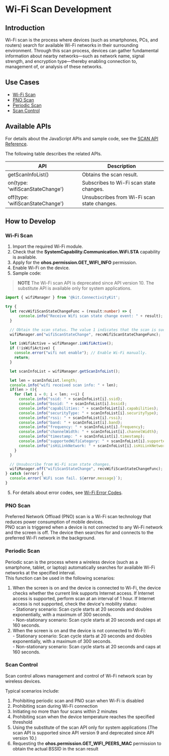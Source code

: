 # Wi-Fi Scan Development

<!--Kit: Connectivity Kit-->
<!--Subsystem: Communication-->
<!--Owner: @qq_43802146-->
<!--Designer: @qq_43802146-->
<!--Tester: @furryfurry123-->
<!--Adviser: @zhang_yixin13-->

## Introduction
Wi-Fi scan is the process where devices (such as smartphones, PCs, and routers) search for available Wi-Fi networks in their surrounding environment. Through this scan process, devices can gather fundamental information about nearby networks—such as network name, signal strength, and encryption type—thereby enabling connection to, management of, or analysis of these networks.

## Use Cases

- [Wi-Fi Scan](#wi-fi-scan)
- [PNO Scan](#pno-scan)
- [Periodic Scan](#periodic-scan)
- [Scan Control](#scan-control)

## Available APIs

For details about the JavaScript APIs and sample code, see the [SCAN API Reference](../../reference/apis-connectivity-kit/js-apis-wifiManager.md).

The following table describes the related APIs.

| API| Description|
| -------- | -------- |
| getScanInfoList() | Obtains the scan result.|
| on(type: 'wifiScanStateChange') | Subscribes to Wi-Fi scan state changes.|
| off(type: 'wifiScanStateChange') | Unsubscribes from Wi-Fi scan state changes.|


## How to Develop

### Wi-Fi Scan
1. Import the required Wi-Fi module.
2. Check that the **SystemCapability.Communication.WiFi.STA** capability is available.
3. Apply for the **ohos.permission.GET_WIFI_INFO** permission.
4. Enable Wi-Fi on the device.
5. Sample code:

> **NOTE**
> The Wi-Fi scan API is deprecated since API version 10. The substitute API is available only for system applications.

   ```ts
   import { wifiManager } from '@kit.ConnectivityKit';

   try {
     let recvWifiScanStateChangeFunc = (result:number) => {
         console.info("Receive Wifi scan state change event: " + result);
     }

     // Obtain the scan status. The value 1 indicates that the scan is successful, and the value 0 indicates the opposite.
     wifiManager.on("wifiScanStateChange", recvWifiScanStateChangeFunc);

     let isWifiActive = wifiManager.isWifiActive();
     if (!isWifiActive) {
       console.error("wifi not enable"); // Enable Wi-Fi manually.
       return;
     }

     let scanInfoList = wifiManager.getScanInfoList();

     let len = scanInfoList.length;
     console.info("wifi received scan info: " + len);
     if(len > 0){
       for (let i = 0; i < len; ++i) {
         console.info("ssid: " + scanInfoList[i].ssid);
         console.info("bssid: " + scanInfoList[i].bssid);
         console.info("capabilities: " + scanInfoList[i].capabilities);
         console.info("securityType: " + scanInfoList[i].securityType);
         console.info("rssi: " + scanInfoList[i].rssi);
         console.info("band: " + scanInfoList[i].band);
         console.info("frequency: " + scanInfoList[i].frequency);
         console.info("channelWidth: " + scanInfoList[i].channelWidth);
         console.info("timestamp: " + scanInfoList[i].timestamp);
         console.info("supportedWifiCategory: " + scanInfoList[i].supportedWifiCategory);
         console.info("isHiLinkNetwork: " + scanInfoList[i].isHiLinkNetwork);
       }
     }

     // Unsubscribe from Wi-Fi scan state changes.
     wifiManager.off("wifiScanStateChange", recvWifiScanStateChangeFunc);
   } catch (error) {
     console.error(`WiFi scan fail. ${error.message}`);
   }
   ```

 5. For details about error codes, see [Wi-Fi Error Codes](../../reference/apis-connectivity-kit/errorcode-wifi.md).

 ### PNO Scan

  Preferred Network Offload (PNO) scan is a Wi-Fi scan technology that reduces power consumption of mobile devices.<br>
  PNO scan is triggered when a device is not connected to any Wi-Fi network and the screen is off. The device then searches for and connects to the preferred Wi-Fi network in the background.

 ### Periodic Scan

  Periodic scan is the process where a wireless device (such as a smartphone, tablet, or laptop) automatically searches for available Wi-Fi networks at the specified interval.<br>
  This function can be used in the following scenarios:<br>
  1. When the screen is on and the device is connected to Wi-Fi, the device checks whether the current link supports Internet access. If Internet access is supported, perform scan at an interval of 1 hour. If Internet access is not supported, check the device's mobility status:<br>- Stationary scenario: Scan cycle starts at 20 seconds and doubles exponentially, with a maximum of 300 seconds.<br>- Non-stationary scenario: Scan cycle starts at 20 seconds and caps at 160 seconds.<br>
  2. When the screen is on and the device is not connected to Wi-Fi:<br>- Stationary scenario: Scan cycle starts at 20 seconds and doubles exponentially, with a maximum of 300 seconds.<br>- Non-stationary scenario: Scan cycle starts at 20 seconds and caps at 160 seconds.

### Scan Control

  Scan control allows management and control of Wi-Fi network scan by wireless devices.<br>
  
  Typical scenarios include:<br>
  1. Prohibiting periodic scan and PNO scan when Wi-Fi is disabled<br>
  2. Prohibiting scan during Wi-Fi connection<br>
  3. Initiating no more than four scans within 2 minutes<br>
  4. Prohibiting scan when the device temperature reaches the specified threshold<br>
  5. Using the substitute of the scan API only for system applications (The scan API is supported since API version 9 and deprecated since API version 10.)<br>
  6. Requesting the **ohos.permission.GET_WIFI_PEERS_MAC** permission to obtain the actual BSSID in the scan result

